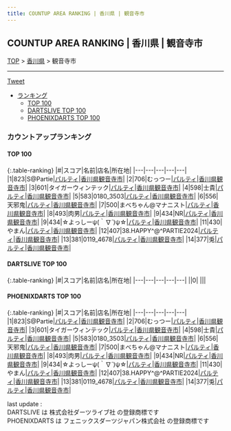 ```yaml
---
title: COUNTUP AREA RANKING | 香川県 | 観音寺市
---
```

## COUNTUP AREA RANKING | 香川県 | 観音寺市

[TOP](/darts/rank/) > [香川県](/darts/rank/香川県/) > 観音寺市

___

<a href="https://twitter.com/share?ref_src=twsrc%5Etfw" data-text="COUNTUP AREA RANKING | 香川県観音寺市" class="twitter-share-button" data-hashtags="DARTSLIVE,PHOENIXDARTS,darts,ダーツ" data-show-count="false">Tweet</a>

* [ランキング](#カウントアップランキング)
    * [TOP 100](#top-100)
    * [DARTSLIVE TOP 100](#dartslive-top-100)
    * [PHOENIXDARTS TOP 100](#phoenixdarts-top-100)

### カウントアップランキング

#### TOP 100



{:.table-ranking}
|#|スコア|名前|店名|所在地|
|---|---|---|---|---|
|1|823|<span class="rank-name-pd">S@Partie</span>|<a href="https://vs.phoenixdarts.com/jp/shop/shopDetailInfo/s_65306?s_seq=65306">パルティ</a>|<a href="/darts/rank/香川県/観音寺市">香川県観音寺市</a>|
|2|706|<span class="rank-name-pd">むっつー</span>|<a href="https://vs.phoenixdarts.com/jp/shop/shopDetailInfo/s_65306?s_seq=65306">パルティ</a>|<a href="/darts/rank/香川県/観音寺市">香川県観音寺市</a>|
|3|601|<span class="rank-name-pd">タイガーウィンテック</span>|<a href="https://vs.phoenixdarts.com/jp/shop/shopDetailInfo/s_65306?s_seq=65306">パルティ</a>|<a href="/darts/rank/香川県/観音寺市">香川県観音寺市</a>|
|4|598|<span class="rank-name-pd">士貴</span>|<a href="https://vs.phoenixdarts.com/jp/shop/shopDetailInfo/s_65306?s_seq=65306">パルティ</a>|<a href="/darts/rank/香川県/観音寺市">香川県観音寺市</a>|
|5|583|<span class="rank-name-pd">0180_3503</span>|<a href="https://vs.phoenixdarts.com/jp/shop/shopDetailInfo/s_65306?s_seq=65306">パルティ</a>|<a href="/darts/rank/香川県/観音寺市">香川県観音寺市</a>|
|6|556|<span class="rank-name-pd">天邪鬼</span>|<a href="https://vs.phoenixdarts.com/jp/shop/shopDetailInfo/s_65306?s_seq=65306">パルティ</a>|<a href="/darts/rank/香川県/観音寺市">香川県観音寺市</a>|
|7|500|<span class="rank-name-pd">まべちゃん@マナニスト</span>|<a href="https://vs.phoenixdarts.com/jp/shop/shopDetailInfo/s_65306?s_seq=65306">パルティ</a>|<a href="/darts/rank/香川県/観音寺市">香川県観音寺市</a>|
|8|493|<span class="rank-name-pd">肉男</span>|<a href="https://vs.phoenixdarts.com/jp/shop/shopDetailInfo/s_65306?s_seq=65306">パルティ</a>|<a href="/darts/rank/香川県/観音寺市">香川県観音寺市</a>|
|9|434|<span class="rank-name-pd">NR</span>|<a href="https://vs.phoenixdarts.com/jp/shop/shopDetailInfo/s_65306?s_seq=65306">パルティ</a>|<a href="/darts/rank/香川県/観音寺市">香川県観音寺市</a>|
|9|434|<span class="rank-name-pd">☆よっしーψ(｀∇´)ψ☆</span>|<a href="https://vs.phoenixdarts.com/jp/shop/shopDetailInfo/s_65306?s_seq=65306">パルティ</a>|<a href="/darts/rank/香川県/観音寺市">香川県観音寺市</a>|
|11|430|<span class="rank-name-pd">やまん</span>|<a href="https://vs.phoenixdarts.com/jp/shop/shopDetailInfo/s_65306?s_seq=65306">パルティ</a>|<a href="/darts/rank/香川県/観音寺市">香川県観音寺市</a>|
|12|407|<span class="rank-name-pd">38.HAPPY^@^PARTIE2024</span>|<a href="https://vs.phoenixdarts.com/jp/shop/shopDetailInfo/s_65306?s_seq=65306">パルティ</a>|<a href="/darts/rank/香川県/観音寺市">香川県観音寺市</a>|
|13|381|<span class="rank-name-pd">0119_4678</span>|<a href="https://vs.phoenixdarts.com/jp/shop/shopDetailInfo/s_65306?s_seq=65306">パルティ</a>|<a href="/darts/rank/香川県/観音寺市">香川県観音寺市</a>|
|14|377|<span class="rank-name-pd">兎</span>|<a href="https://vs.phoenixdarts.com/jp/shop/shopDetailInfo/s_65306?s_seq=65306">パルティ</a>|<a href="/darts/rank/香川県/観音寺市">香川県観音寺市</a>|


#### DARTSLIVE TOP 100



{:.table-ranking}
|#|スコア|名前|店名|所在地|
|---|---|---|---|---|
||0|<span class="rank-name-dl"> </span>|<a href=""></a>|<a href="/darts/rank//"></a>|


#### PHOENIXDARTS TOP 100



{:.table-ranking}
|#|スコア|名前|店名|所在地|
|---|---|---|---|---|
|1|823|<span class="rank-name-pd">S@Partie</span>|<a href="https://vs.phoenixdarts.com/jp/shop/shopDetailInfo/s_65306?s_seq=65306">パルティ</a>|<a href="/darts/rank/香川県/観音寺市">香川県観音寺市</a>|
|2|706|<span class="rank-name-pd">むっつー</span>|<a href="https://vs.phoenixdarts.com/jp/shop/shopDetailInfo/s_65306?s_seq=65306">パルティ</a>|<a href="/darts/rank/香川県/観音寺市">香川県観音寺市</a>|
|3|601|<span class="rank-name-pd">タイガーウィンテック</span>|<a href="https://vs.phoenixdarts.com/jp/shop/shopDetailInfo/s_65306?s_seq=65306">パルティ</a>|<a href="/darts/rank/香川県/観音寺市">香川県観音寺市</a>|
|4|598|<span class="rank-name-pd">士貴</span>|<a href="https://vs.phoenixdarts.com/jp/shop/shopDetailInfo/s_65306?s_seq=65306">パルティ</a>|<a href="/darts/rank/香川県/観音寺市">香川県観音寺市</a>|
|5|583|<span class="rank-name-pd">0180_3503</span>|<a href="https://vs.phoenixdarts.com/jp/shop/shopDetailInfo/s_65306?s_seq=65306">パルティ</a>|<a href="/darts/rank/香川県/観音寺市">香川県観音寺市</a>|
|6|556|<span class="rank-name-pd">天邪鬼</span>|<a href="https://vs.phoenixdarts.com/jp/shop/shopDetailInfo/s_65306?s_seq=65306">パルティ</a>|<a href="/darts/rank/香川県/観音寺市">香川県観音寺市</a>|
|7|500|<span class="rank-name-pd">まべちゃん@マナニスト</span>|<a href="https://vs.phoenixdarts.com/jp/shop/shopDetailInfo/s_65306?s_seq=65306">パルティ</a>|<a href="/darts/rank/香川県/観音寺市">香川県観音寺市</a>|
|8|493|<span class="rank-name-pd">肉男</span>|<a href="https://vs.phoenixdarts.com/jp/shop/shopDetailInfo/s_65306?s_seq=65306">パルティ</a>|<a href="/darts/rank/香川県/観音寺市">香川県観音寺市</a>|
|9|434|<span class="rank-name-pd">NR</span>|<a href="https://vs.phoenixdarts.com/jp/shop/shopDetailInfo/s_65306?s_seq=65306">パルティ</a>|<a href="/darts/rank/香川県/観音寺市">香川県観音寺市</a>|
|9|434|<span class="rank-name-pd">☆よっしーψ(｀∇´)ψ☆</span>|<a href="https://vs.phoenixdarts.com/jp/shop/shopDetailInfo/s_65306?s_seq=65306">パルティ</a>|<a href="/darts/rank/香川県/観音寺市">香川県観音寺市</a>|
|11|430|<span class="rank-name-pd">やまん</span>|<a href="https://vs.phoenixdarts.com/jp/shop/shopDetailInfo/s_65306?s_seq=65306">パルティ</a>|<a href="/darts/rank/香川県/観音寺市">香川県観音寺市</a>|
|12|407|<span class="rank-name-pd">38.HAPPY^@^PARTIE2024</span>|<a href="https://vs.phoenixdarts.com/jp/shop/shopDetailInfo/s_65306?s_seq=65306">パルティ</a>|<a href="/darts/rank/香川県/観音寺市">香川県観音寺市</a>|
|13|381|<span class="rank-name-pd">0119_4678</span>|<a href="https://vs.phoenixdarts.com/jp/shop/shopDetailInfo/s_65306?s_seq=65306">パルティ</a>|<a href="/darts/rank/香川県/観音寺市">香川県観音寺市</a>|
|14|377|<span class="rank-name-pd">兎</span>|<a href="https://vs.phoenixdarts.com/jp/shop/shopDetailInfo/s_65306?s_seq=65306">パルティ</a>|<a href="/darts/rank/香川県/観音寺市">香川県観音寺市</a>|


<div class="footer border-top border-gray-light mt-5 pt-3 text-right text-gray">
    last update : <span style="font-weight: italic" id="foot_last_modified"></span><br />
    DARTSLIVE は 株式会社ダーツライブ社 の登録商標です<br />
    PHOENIXDARTS は フェニックスダーツジャパン株式会社 の登録商標です<br />
</div>

<script src="https://cdnjs.cloudflare.com/ajax/libs/jquery.tablesorter/2.31.3/js/jquery.tablesorter.min.js" integrity="sha512-qzgd5cYSZcosqpzpn7zF2ZId8f/8CHmFKZ8j7mU4OUXTNRd5g+ZHBPsgKEwoqxCtdQvExE5LprwwPAgoicguNg==" crossorigin="anonymous" referrerpolicy="no-referrer"></script>
<link rel="stylesheet" href="https://cdnjs.cloudflare.com/ajax/libs/jquery.tablesorter/2.31.3/css/theme.default.min.css" integrity="sha512-wghhOJkjQX0Lh3NSWvNKeZ0ZpNn+SPVXX1Qyc9OCaogADktxrBiBdKGDoqVUOyhStvMBmJQ8ZdMHiR3wuEq8+w==" crossorigin="anonymous" referrerpolicy="no-referrer" />
<script>
$(function() {
    $(".table-ranking").tablesorter({sortList:[[0, 0]]});
    $("#foot_last_modified").text(formatDate(new Date(document.lastModified), 'yyyy-MM-dd HH:mm:ss'));
});
</script>

<script async src="https://platform.twitter.com/widgets.js" charset="utf-8"></script>